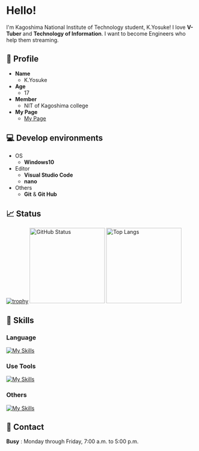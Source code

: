# Hello!

I'm Kagoshima National Institute of Technology student, K.Yosuke! I love **V-Tuber** and **Technology of Information**.
I want to become Engineers who help them streaming.

## 📝 Profile

- **Name**
  - K.Yosuke
- **Age**
  - 17
- **Member**
  - NIT of Kagoshima college
- **My Page**
  - [My Page](https://me.aq-yuki.net/)

</div>
<div style="margin:auto;">

## 💻 Develop environments

- OS
  - **Windows10**
- Editor
  - **Visual Studio Code**
  - **nano**
- Others
  - **Git** & **Git Hub**

## 📈 Status

<p>

[![trophy](https://github-profile-trophy.vercel.app/?username=aqyuki&theme=light&no-frame=true&itle=Commits,Repositories,Issues,PullRequest,Reviews,Followers&row=2&column=3)](https://github.com/ryo-ma/github-profile-trophy)
<img alt="GitHub Status" height="200px" src="https://github-readme-stats.vercel.app/api?username=aqyuki&show_icons=true&theme=light">
<img alt="Top Langs" height="200px" src="https://github-readme-stats.vercel.app/api/top-langs/?username=aqyuki&layout=compact&theme=light">

</p>

## 🌱 Skills

### Language

[![My Skills](https://skillicons.dev/icons?i=go,html,css,js,ts&theme=light)](https://skillicons.dev)

### Use Tools

[![My Skills](https://skillicons.dev/icons?i=vscode,powershell,git,github,docker&theme=light)](https://skillicons.dev)

### Others

[![My Skills](https://skillicons.dev/icons?i=mysql,sqlite,react&theme=light)](https://skillicons.dev)

## 📧 Contact

**Busy** : Monday through Friday, 7:00 a.m. to 5:00 p.m.<br>
